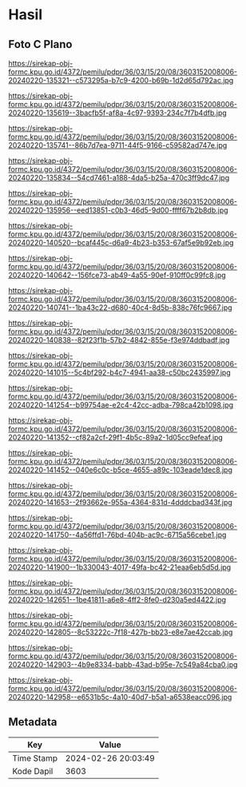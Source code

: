 # Hasil

## Foto C Plano

https://sirekap-obj-formc.kpu.go.id/4372/pemilu/pdpr/36/03/15/20/08/3603152008006-20240220-135321--c573295a-b7c9-4200-b69b-1d2d65d792ac.jpg

https://sirekap-obj-formc.kpu.go.id/4372/pemilu/pdpr/36/03/15/20/08/3603152008006-20240220-135619--3bacfb5f-af8a-4c97-9393-234c7f7b4dfb.jpg

https://sirekap-obj-formc.kpu.go.id/4372/pemilu/pdpr/36/03/15/20/08/3603152008006-20240220-135741--86b7d7ea-9711-44f5-9166-c59582ad747e.jpg

https://sirekap-obj-formc.kpu.go.id/4372/pemilu/pdpr/36/03/15/20/08/3603152008006-20240220-135834--54cd7461-a188-4da5-b25a-470c3ff9dc47.jpg

https://sirekap-obj-formc.kpu.go.id/4372/pemilu/pdpr/36/03/15/20/08/3603152008006-20240220-135956--eed13851-c0b3-46d5-9d00-ffff67b2b8db.jpg

https://sirekap-obj-formc.kpu.go.id/4372/pemilu/pdpr/36/03/15/20/08/3603152008006-20240220-140520--bcaf445c-d6a9-4b23-b353-67af5e9b92eb.jpg

https://sirekap-obj-formc.kpu.go.id/4372/pemilu/pdpr/36/03/15/20/08/3603152008006-20240220-140642--156fce73-ab49-4a55-90ef-910ff0c99fc8.jpg

https://sirekap-obj-formc.kpu.go.id/4372/pemilu/pdpr/36/03/15/20/08/3603152008006-20240220-140741--1ba43c22-d680-40c4-8d5b-838c76fc9667.jpg

https://sirekap-obj-formc.kpu.go.id/4372/pemilu/pdpr/36/03/15/20/08/3603152008006-20240220-140838--82f23f1b-57b2-4842-855e-f3e974ddbadf.jpg

https://sirekap-obj-formc.kpu.go.id/4372/pemilu/pdpr/36/03/15/20/08/3603152008006-20240220-141015--5c4bf292-b4c7-4941-aa38-c50bc2435997.jpg

https://sirekap-obj-formc.kpu.go.id/4372/pemilu/pdpr/36/03/15/20/08/3603152008006-20240220-141254--b99754ae-e2c4-42cc-adba-798ca42b1098.jpg

https://sirekap-obj-formc.kpu.go.id/4372/pemilu/pdpr/36/03/15/20/08/3603152008006-20240220-141352--cf82a2cf-29f1-4b5c-89a2-1d05cc9efeaf.jpg

https://sirekap-obj-formc.kpu.go.id/4372/pemilu/pdpr/36/03/15/20/08/3603152008006-20240220-141452--040e6c0c-b5ce-4655-a89c-103eade1dec8.jpg

https://sirekap-obj-formc.kpu.go.id/4372/pemilu/pdpr/36/03/15/20/08/3603152008006-20240220-141653--2f93662e-955a-4364-831d-4dddcbad343f.jpg

https://sirekap-obj-formc.kpu.go.id/4372/pemilu/pdpr/36/03/15/20/08/3603152008006-20240220-141750--4a56ffd1-76bd-404b-ac9c-6715a56cebe1.jpg

https://sirekap-obj-formc.kpu.go.id/4372/pemilu/pdpr/36/03/15/20/08/3603152008006-20240220-141900--1b330043-4017-49fa-bc42-21eaa6eb5d5d.jpg

https://sirekap-obj-formc.kpu.go.id/4372/pemilu/pdpr/36/03/15/20/08/3603152008006-20240220-142651--1be41811-a6e8-4ff2-8fe0-d230a5ed4422.jpg

https://sirekap-obj-formc.kpu.go.id/4372/pemilu/pdpr/36/03/15/20/08/3603152008006-20240220-142805--8c53222c-7f18-427b-bb23-e8e7ae42ccab.jpg

https://sirekap-obj-formc.kpu.go.id/4372/pemilu/pdpr/36/03/15/20/08/3603152008006-20240220-142903--4b9e8334-babb-43ad-b95e-7c549a84cba0.jpg

https://sirekap-obj-formc.kpu.go.id/4372/pemilu/pdpr/36/03/15/20/08/3603152008006-20240220-142958--e6531b5c-4a10-40d7-b5a1-a6538eacc096.jpg


## Metadata

| Key        | Value               |
| ---------- | ------------------- |
| Time Stamp | 2024-02-26 20:03:49 |
| Kode Dapil | 3603                |



